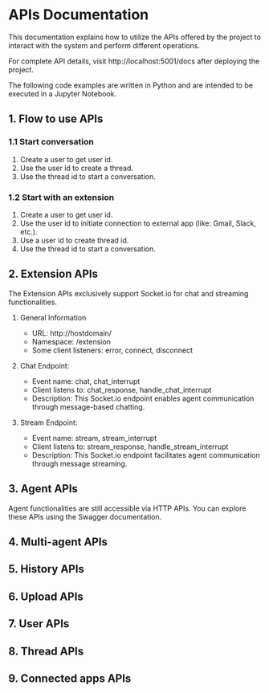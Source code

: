 # APIs Documentation

This documentation explains how to utilize the APIs offered by the project to interact with the system and perform
different operations.

For complete API details, visit http://localhost:5001/docs after deploying the project.

The following code examples are written in Python and are intended to be executed in a Jupyter Notebook.

## 1. Flow to use APIs

### 1.1 Start conversation

1. Create a user to get user id.
2. Use the user id to create a thread.
3. Use the thread id to start a conversation.

### 1.2 Start with an extension

1. Create a user to get user id.
2. Use the user id to initiate connection to external app (like: Gmail, Slack, etc.).
3. Use a user id to create thread id.
4. Use the thread id to start a conversation.

## 2. Extension APIs

The Extension APIs exclusively support Socket.io for chat and streaming functionalities.

1. General Information
    - URL: http://hostdomain/
    - Namespace: /extension
    - Some client listeners: error, connect, disconnect

2. Chat Endpoint:
    - Event name: chat, chat_interrupt
    - Client listens to: chat_response, handle_chat_interrupt
    - Description: This Socket.io endpoint enables agent communication through message-based chatting.

3. Stream Endpoint:
    - Event name: stream, stream_interrupt
    - Client listens to: stream_response, handle_stream_interrupt
    - Description: This Socket.io endpoint facilitates agent communication through message streaming.

## 3. Agent APIs

Agent functionalities are still accessible via HTTP APIs.
You can explore these APIs using the Swagger documentation.

## 4. Multi-agent APIs

## 5. History APIs

## 6. Upload APIs

## 7. User APIs

## 8. Thread APIs

## 9. Connected apps APIs

